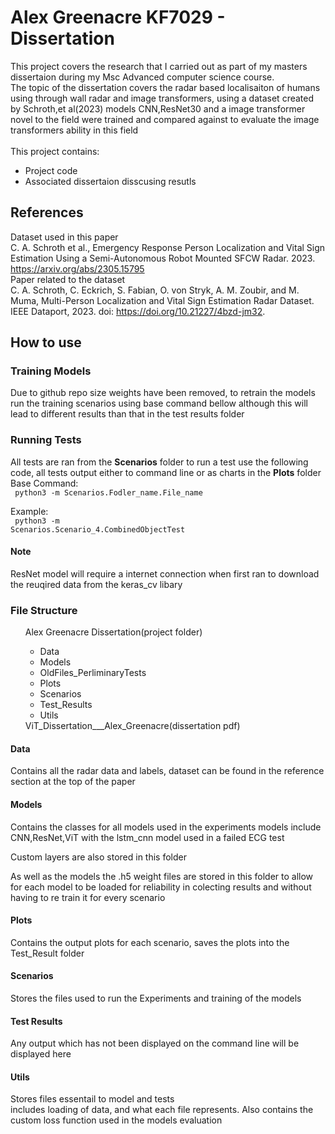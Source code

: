 # Alex Greenacre KF7029 - Dissertation 
This project covers the research that I carried out as part of my masters dissertaion during my Msc Advanced computer science course.
<br>
The topic of the dissertation covers the radar based localisaiton of humans using through wall radar and image transformers, using a dataset created by Schroth,et al(2023) models CNN,ResNet30 and a image transformer novel to the field were trained and compared against to evaluate the image transformers ability in this field     
<br>
This project contains:
<ul>
<li>Project code</li>
<li>Associated dissertaion disscusing resutls</li>
</ul>

## References 
Dataset used in this paper 
<br>
C. A. Schroth et al., Emergency Response Person Localization and Vital Sign Estimation Using a
Semi-Autonomous Robot Mounted SFCW Radar. 2023. https://arxiv.org/abs/2305.15795
<br>
Paper related to the dataset 
<br>
C. A. Schroth, C. Eckrich, S. Fabian, O. von Stryk, A. M. Zoubir, and M. Muma, Multi-Person
Localization and Vital Sign Estimation Radar Dataset. IEEE Dataport, 2023. doi: https://doi.org/10.21227/4bzd-jm32.

## How to use 
### Training Models
Due to github repo size weights have been removed, to retrain the models run the training scenarios using base command bellow although this will lead to different results than that in the test results folder  

### Running Tests
All tests are ran from the <b>Scenarios</b> folder to run a test use the following code, all tests output either to command line or as charts in the <b>Plots</b> folder  
Base Command:<br>
<code>
python3 -m Scenarios.Fodler_name.File_name 
</code>


Example:<br> 
<code>
python3 -m Scenarios.Scenario_4.CombinedObjectTest
</code>  

#### Note 
ResNet model will require a internet connection when first ran to download the reuqired data from the keras_cv libary 

### File Structure
<ul>
Alex Greenacre Dissertation(project folder) 
<ul>
<li>
Data
</li> 
<li>Models</li>
<li>OldFiles_PerliminaryTests</li>
<li>Plots</li>
<li>Scenarios</li>
<li>Test_Results</li>
<li>Utils</li>
</ul>
ViT_Dissertation___Alex_Greenacre(dissertation pdf)
</ul>


#### Data 
Contains all the radar data and labels, dataset can be found in the reference section at the top of the paper
 
#### Models 
Contains the classes for all models used in the experiments 
models include CNN,ResNet,ViT with the lstm_cnn model used in a failed ECG test 

Custom layers are also stored in this folder 

As well as the models the .h5 weight files are stored in this folder to allow for each model to be loaded for reliability in colecting results and without having to re train it for every scenario
#### Plots 
Contains the output plots for each scenario, saves the plots into the Test_Result folder  
#### Scenarios 
Stores the files used to run the Experiments and training of the models 

#### Test Results 
Any output which has not been displayed on the command line will be displayed here 

#### Utils 
Stores files essentail to model and tests<br> 
includes loading of data, and what each file represents. Also contains the custom loss function used in the models evaluation  


        


